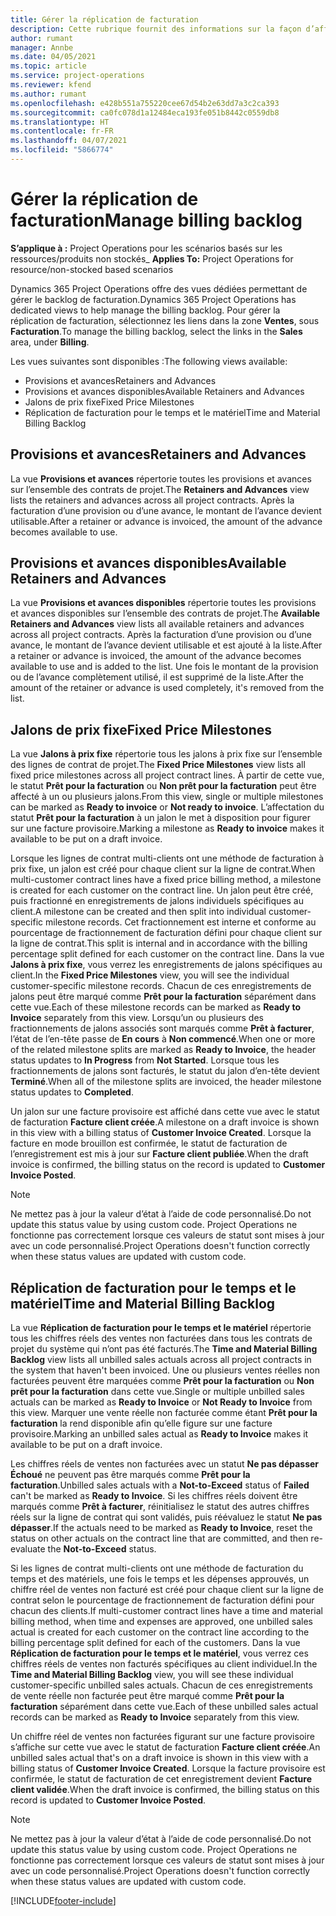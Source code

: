```yaml
---
title: Gérer la réplication de facturation
description: Cette rubrique fournit des informations sur la façon d’afficher et d’utiliser la réplication de facturation dans Project Operations.
author: rumant
manager: Annbe
ms.date: 04/05/2021
ms.topic: article
ms.service: project-operations
ms.reviewer: kfend
ms.author: rumant
ms.openlocfilehash: e428b551a755220cee67d54b2e63dd7a3c2ca393
ms.sourcegitcommit: ca0fc078d1a12484eca193fe051b8442c0559db8
ms.translationtype: HT
ms.contentlocale: fr-FR
ms.lasthandoff: 04/07/2021
ms.locfileid: "5866774"
---
```

# <a name="manage-billing-backlog"></a><span data-ttu-id="d3c54-103">Gérer la réplication de facturation</span><span class="sxs-lookup"><span data-stu-id="d3c54-103">Manage billing backlog</span></span>

<span data-ttu-id="d3c54-104">**S’applique à :** Project Operations pour les scénarios basés sur les ressources/produits non stockés</span><span class="sxs-lookup"><span data-stu-id="d3c54-104">_ **Applies To:** Project Operations for resource/non-stocked based scenarios</span></span>

<span data-ttu-id="d3c54-105">Dynamics 365 Project Operations offre des vues dédiées permettant de gérer le backlog de facturation.</span><span class="sxs-lookup"><span data-stu-id="d3c54-105">Dynamics 365 Project Operations has dedicated views to help manage the billing backlog.</span></span> <span data-ttu-id="d3c54-106">Pour gérer la réplication de facturation, sélectionnez les liens dans la zone **Ventes**, sous **Facturation**.</span><span class="sxs-lookup"><span data-stu-id="d3c54-106">To manage the billing backlog, select the links in the **Sales** area, under **Billing**.</span></span> 

<span data-ttu-id="d3c54-107">Les vues suivantes sont disponibles :</span><span class="sxs-lookup"><span data-stu-id="d3c54-107">The following views available:</span></span>

- <span data-ttu-id="d3c54-108">Provisions et avances</span><span class="sxs-lookup"><span data-stu-id="d3c54-108">Retainers and Advances</span></span>
- <span data-ttu-id="d3c54-109">Provisions et avances disponibles</span><span class="sxs-lookup"><span data-stu-id="d3c54-109">Available Retainers and Advances</span></span>
- <span data-ttu-id="d3c54-110">Jalons de prix fixe</span><span class="sxs-lookup"><span data-stu-id="d3c54-110">Fixed Price Milestones</span></span>
- <span data-ttu-id="d3c54-111">Réplication de facturation pour le temps et le matériel</span><span class="sxs-lookup"><span data-stu-id="d3c54-111">Time and Material Billing Backlog</span></span>

## <a name="retainers-and-advances"></a><span data-ttu-id="d3c54-112">Provisions et avances</span><span class="sxs-lookup"><span data-stu-id="d3c54-112">Retainers and Advances</span></span>

<span data-ttu-id="d3c54-113">La vue **Provisions et avances** répertorie toutes les provisions et avances sur l’ensemble des contrats de projet.</span><span class="sxs-lookup"><span data-stu-id="d3c54-113">The **Retainers and Advances** view lists the retainers and advances across all project contracts.</span></span> <span data-ttu-id="d3c54-114">Après la facturation d’une provision ou d’une avance, le montant de l’avance devient utilisable.</span><span class="sxs-lookup"><span data-stu-id="d3c54-114">After a retainer or advance is invoiced, the amount of the advance becomes available to use.</span></span>

## <a name="available-retainers-and-advances"></a><span data-ttu-id="d3c54-115">Provisions et avances disponibles</span><span class="sxs-lookup"><span data-stu-id="d3c54-115">Available Retainers and Advances</span></span>

<span data-ttu-id="d3c54-116">La vue **Provisions et avances disponibles** répertorie toutes les provisions et avances disponibles sur l’ensemble des contrats de projet.</span><span class="sxs-lookup"><span data-stu-id="d3c54-116">The **Available Retainers and Advances** view lists all available retainers and advances across all project contracts.</span></span> <span data-ttu-id="d3c54-117">Après la facturation d’une provision ou d’une avance, le montant de l’avance devient utilisable et est ajouté à la liste.</span><span class="sxs-lookup"><span data-stu-id="d3c54-117">After a retainer or advance is invoiced, the amount of the advance becomes available to use and is added to the list.</span></span> <span data-ttu-id="d3c54-118">Une fois le montant de la provision ou de l’avance complètement utilisé, il est supprimé de la liste.</span><span class="sxs-lookup"><span data-stu-id="d3c54-118">After the amount of the retainer or advance is used completely, it's removed from the list.</span></span>

## <a name="fixed-price-milestones"></a><span data-ttu-id="d3c54-119">Jalons de prix fixe</span><span class="sxs-lookup"><span data-stu-id="d3c54-119">Fixed Price Milestones</span></span>

<span data-ttu-id="d3c54-120">La vue **Jalons à prix fixe** répertorie tous les jalons à prix fixe sur l’ensemble des lignes de contrat de projet.</span><span class="sxs-lookup"><span data-stu-id="d3c54-120">The **Fixed Price Milestones** view lists all fixed price milestones across all project contract lines.</span></span> <span data-ttu-id="d3c54-121">À partir de cette vue, le statut **Prêt pour la facturation** ou **Non prêt pour la facturation** peut être affecté à un ou plusieurs jalons.</span><span class="sxs-lookup"><span data-stu-id="d3c54-121">From this view, single or multiple milestones can be marked as **Ready to invoice** or **Not ready to invoice**.</span></span> <span data-ttu-id="d3c54-122">L’affectation du statut **Prêt pour la facturation** à un jalon le met à disposition pour figurer sur une facture provisoire.</span><span class="sxs-lookup"><span data-stu-id="d3c54-122">Marking a milestone as **Ready to invoice** makes it available to be put on a draft invoice.</span></span>

<span data-ttu-id="d3c54-123">Lorsque les lignes de contrat multi-clients ont une méthode de facturation à prix fixe, un jalon est créé pour chaque client sur la ligne de contrat.</span><span class="sxs-lookup"><span data-stu-id="d3c54-123">When multi-customer contract lines have a fixed price billing method, a milestone is created for each customer on the contract line.</span></span> <span data-ttu-id="d3c54-124">Un jalon peut être créé, puis fractionné en enregistrements de jalons individuels spécifiques au client.</span><span class="sxs-lookup"><span data-stu-id="d3c54-124">A milestone can be created and then split into individual customer-specific milestone records.</span></span> <span data-ttu-id="d3c54-125">Cet fractionnement est interne et conforme au pourcentage de fractionnement de facturation défini pour chaque client sur la ligne de contrat.</span><span class="sxs-lookup"><span data-stu-id="d3c54-125">This split is internal and in accordance with the billing percentage split defined for each customer on the contract line.</span></span> <span data-ttu-id="d3c54-126">Dans la vue **Jalons à prix fixe**, vous verrez les enregistrements de jalons spécifiques au client.</span><span class="sxs-lookup"><span data-stu-id="d3c54-126">In the **Fixed Price Milestones** view, you will see the individual customer-specific milestone records.</span></span> <span data-ttu-id="d3c54-127">Chacun de ces enregistrements de jalons peut être marqué comme **Prêt pour la facturation** séparément dans cette vue.</span><span class="sxs-lookup"><span data-stu-id="d3c54-127">Each of these milestone records can be marked as **Ready to Invoice** separately from this view.</span></span> <span data-ttu-id="d3c54-128">Lorsqu’un ou plusieurs des fractionnements de jalons associés sont marqués comme **Prêt à facturer**, l’état de l’en-tête passe de **En cours** à **Non commencé**.</span><span class="sxs-lookup"><span data-stu-id="d3c54-128">When one or more of the related milestone splits are marked as **Ready to Invoice**, the header status updates to **In Progress** from **Not Started**.</span></span> <span data-ttu-id="d3c54-129">Lorsque tous les fractionnements de jalons sont facturés, le statut du jalon d’en-tête devient **Terminé**.</span><span class="sxs-lookup"><span data-stu-id="d3c54-129">When all of the milestone splits are invoiced, the header milestone status updates to **Completed**.</span></span>

<span data-ttu-id="d3c54-130">Un jalon sur une facture provisoire est affiché dans cette vue avec le statut de facturation **Facture client créée**.</span><span class="sxs-lookup"><span data-stu-id="d3c54-130">A milestone on a draft invoice is shown in this view with a billing status of **Customer Invoice Created**.</span></span> <span data-ttu-id="d3c54-131">Lorsque la facture en mode brouillon est confirmée, le statut de facturation de l’enregistrement est mis à jour sur **Facture client publiée**.</span><span class="sxs-lookup"><span data-stu-id="d3c54-131">When the draft invoice is confirmed, the billing status on the record is updated to **Customer Invoice Posted**.</span></span> 

> [!NOTE] 
> <span data-ttu-id="d3c54-132">Ne mettez pas à jour la valeur d’état à l’aide de code personnalisé.</span><span class="sxs-lookup"><span data-stu-id="d3c54-132">Do not update this status value by using custom code.</span></span> <span data-ttu-id="d3c54-133">Project Operations ne fonctionne pas correctement lorsque ces valeurs de statut sont mises à jour avec un code personnalisé.</span><span class="sxs-lookup"><span data-stu-id="d3c54-133">Project Operations doesn't function correctly when these status values are updated with custom code.</span></span>

## <a name="time-and-material-billing-backlog"></a><span data-ttu-id="d3c54-134">Réplication de facturation pour le temps et le matériel</span><span class="sxs-lookup"><span data-stu-id="d3c54-134">Time and Material Billing Backlog</span></span>

<span data-ttu-id="d3c54-135">La vue **Réplication de facturation pour le temps et le matériel** répertorie tous les chiffres réels des ventes non facturées dans tous les contrats de projet du système qui n’ont pas été facturés.</span><span class="sxs-lookup"><span data-stu-id="d3c54-135">The **Time and Material Billing Backlog** view lists all unbilled sales actuals across all project contracts in the system that haven't been invoiced.</span></span> <span data-ttu-id="d3c54-136">Une ou plusieurs ventes réelles non facturées peuvent être marquées comme **Prêt pour la facturation** ou **Non prêt pour la facturation** dans cette vue.</span><span class="sxs-lookup"><span data-stu-id="d3c54-136">Single or multiple unbilled sales actuals can be marked as **Ready to Invoice** or **Not Ready to Invoice** from this view.</span></span> <span data-ttu-id="d3c54-137">Marquer une vente réelle non facturée comme étant **Prêt pour la facturation** la rend disponible afin qu’elle figure sur une facture provisoire.</span><span class="sxs-lookup"><span data-stu-id="d3c54-137">Marking an unbilled sales actual as **Ready to Invoice** makes it available to be put on a draft invoice.</span></span>

<span data-ttu-id="d3c54-138">Les chiffres réels de ventes non facturées avec un statut **Ne pas dépasser** **Échoué** ne peuvent pas être marqués comme **Prêt pour la facturation**.</span><span class="sxs-lookup"><span data-stu-id="d3c54-138">Unbilled sales actuals with a **Not-to-Exceed** status of **Failed** can't be marked as **Ready to Invoice**.</span></span> <span data-ttu-id="d3c54-139">Si les chiffres réels doivent être marqués comme **Prêt à facturer**, réinitialisez le statut des autres chiffres réels sur la ligne de contrat qui sont validés, puis réévaluez le statut **Ne pas dépasser**.</span><span class="sxs-lookup"><span data-stu-id="d3c54-139">If the actuals need to be marked as **Ready to Invoice**, reset the status on other actuals on the contract line that are committed, and then re-evaluate the **Not-to-Exceed** status.</span></span>

<span data-ttu-id="d3c54-140">Si les lignes de contrat multi-clients ont une méthode de facturation du temps et des matériels, une fois le temps et les dépenses approuvés, un chiffre réel de ventes non facturé est créé pour chaque client sur la ligne de contrat selon le pourcentage de fractionnement de facturation défini pour chacun des clients.</span><span class="sxs-lookup"><span data-stu-id="d3c54-140">If multi-customer contract lines have a time and material billing method, when time and expenses are approved, one unbilled sales actual is created for each customer on the contract line according to the billing percentage split defined for each of the customers.</span></span> <span data-ttu-id="d3c54-141">Dans la vue **Réplication de facturation pour le temps et le matériel**, vous verrez ces chiffres réels de ventes non facturés spécifiques au client individuel.</span><span class="sxs-lookup"><span data-stu-id="d3c54-141">In the **Time and Material Billing Backlog** view, you will see these individual customer-specific unbilled sales actuals.</span></span> <span data-ttu-id="d3c54-142">Chacun de ces enregistrements de vente réelle non facturée peut être marqué comme **Prêt pour la facturation** séparément dans cette vue.</span><span class="sxs-lookup"><span data-stu-id="d3c54-142">Each of these unbilled sales actual records can be marked as **Ready to Invoice** separately from this view.</span></span>

<span data-ttu-id="d3c54-143">Un chiffre réel de ventes non facturées figurant sur une facture provisoire s’affiche sur cette vue avec le statut de facturation **Facture client créée**.</span><span class="sxs-lookup"><span data-stu-id="d3c54-143">An unbilled sales actual that's on a draft invoice is shown in this view with a billing status of **Customer Invoice Created**.</span></span> <span data-ttu-id="d3c54-144">Lorsque la facture provisoire est confirmée, le statut de facturation de cet enregistrement devient **Facture client validée**.</span><span class="sxs-lookup"><span data-stu-id="d3c54-144">When the draft invoice is confirmed, the billing status on this record is updated to **Customer Invoice Posted**.</span></span> 

> [!NOTE] 
> <span data-ttu-id="d3c54-145">Ne mettez pas à jour la valeur d’état à l’aide de code personnalisé.</span><span class="sxs-lookup"><span data-stu-id="d3c54-145">Do not update this status value by using custom code.</span></span> <span data-ttu-id="d3c54-146">Project Operations ne fonctionne pas correctement lorsque ces valeurs de statut sont mises à jour avec un code personnalisé.</span><span class="sxs-lookup"><span data-stu-id="d3c54-146">Project Operations doesn't function correctly when these status values are updated with custom code.</span></span>


[!INCLUDE[footer-include](../includes/footer-banner.md)]
